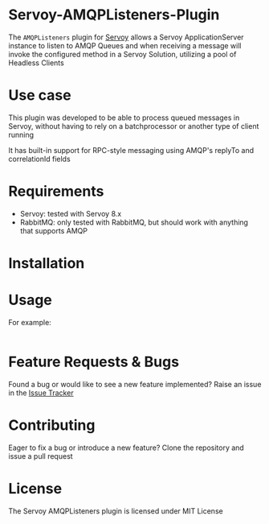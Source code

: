 # Servoy-AMQPListeners-Plugin
The `AMQPListeners` plugin for [Servoy](http://servoy.com) allows a Servoy ApplicationServer instance to listen to AMQP Queues and when receiving a message will invoke the configured method in a Servoy Solution, utilizing a pool of Headless Clients

# Use case
This plugin was developed to be able to process queued messages in Servoy, without having to rely on a batchprocessor or another type of client running

It has built-in support for RPC-style messaging using AMQP's replyTo and correlationId fields

# Requirements
- Servoy: tested with Servoy 8.x
- RabbitMQ: only tested with RabbitMQ, but should work with anything that supports AMQP

# Installation

# Usage

For example:
```javascript
```

# Feature Requests & Bugs
Found a bug or would like to see a new feature implemented? Raise an issue in the [Issue Tracker](https://github.com/TheOrangeDots/Servoy-AMQPListeners-Plugin/issues)

# Contributing
Eager to fix a bug or introduce a new feature? Clone the repository and issue a pull request

# License
The Servoy AMQPListeners plugin is licensed under MIT License

